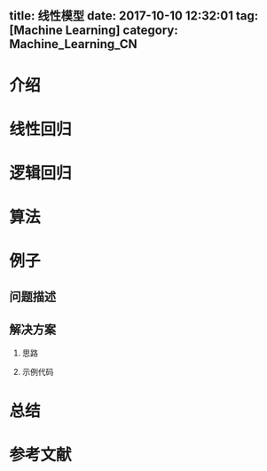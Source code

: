 title: 线性模型
date: 2017-10-10 12:32:01
tag: [Machine Learning]
category: Machine_Learning_CN
---

# 介绍
<!-- more -->

# 线性回归

# 逻辑回归

# 算法

# 例子
## 问题描述
## 解决方案
1. 思路

2. 示例代码

# 总结


# 参考文献
